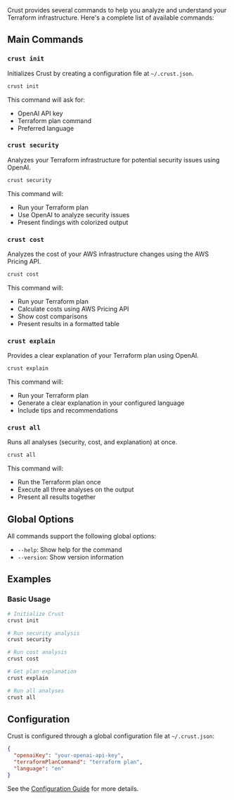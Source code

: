 Crust provides several commands to help you analyze and understand your Terraform infrastructure. Here's a complete list of available commands:

## Main Commands

### `crust init`

Initializes Crust by creating a configuration file at `~/.crust.json`.

```bash
crust init
```

This command will ask for:

- OpenAI API key
- Terraform plan command
- Preferred language

### `crust security`

Analyzes your Terraform infrastructure for potential security issues using OpenAI.

```bash
crust security
```

This command will:

- Run your Terraform plan
- Use OpenAI to analyze security issues
- Present findings with colorized output

### `crust cost`

Analyzes the cost of your AWS infrastructure changes using the AWS Pricing API.

```bash
crust cost
```

This command will:

- Run your Terraform plan
- Calculate costs using AWS Pricing API
- Show cost comparisons
- Present results in a formatted table

### `crust explain`

Provides a clear explanation of your Terraform plan using OpenAI.

```bash
crust explain
```

This command will:

- Run your Terraform plan
- Generate a clear explanation in your configured language
- Include tips and recommendations

### `crust all`

Runs all analyses (security, cost, and explanation) at once.

```bash
crust all
```

This command will:

- Run the Terraform plan once
- Execute all three analyses on the output
- Present all results together

## Global Options

All commands support the following global options:

- `--help`: Show help for the command
- `--version`: Show version information

## Examples

### Basic Usage

```bash
# Initialize Crust
crust init

# Run security analysis
crust security

# Run cost analysis
crust cost

# Get plan explanation
crust explain

# Run all analyses
crust all
```

## Configuration

Crust is configured through a global configuration file at `~/.crust.json`:

```json
{
  "openaiKey": "your-openai-api-key",
  "terraformPlanCommand": "terraform plan",
  "language": "en"
}
```

See the [Configuration Guide](/docs/configuration.md) for more details.
